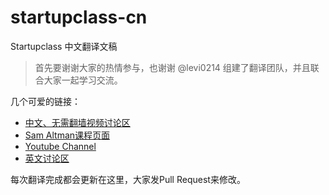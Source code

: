 startupclass-cn
===============

Startupclass 中文翻译文稿

> 首先要谢谢大家的热情参与，也谢谢 @levi0214 组建了翻译团队，并且联合大家一起学习交流。

几个可爱的链接：

* [中文、无需翻墙视频讨论区](http://startupclass.club/)
* [Sam Altman课程页面](http://startupclass.samaltman.com/)
* [Youtube Channel](https://www.youtube.com/channel/UCxIJaCMEptJjxmmQgGFsnCg)
* [英文讨论区](http://startupclass.co/)

每次翻译完成都会更新在这里，大家发Pull Request来修改。

